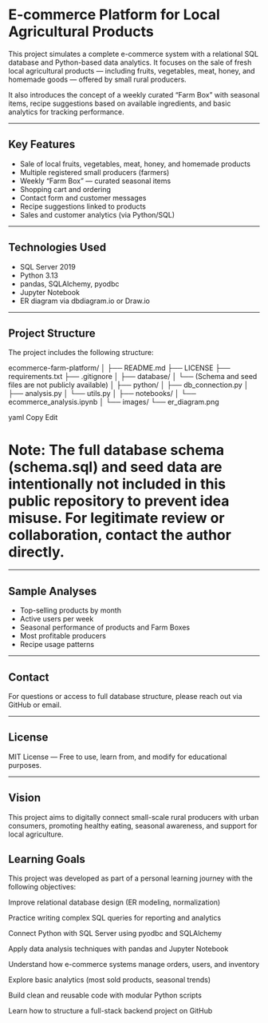 # E-commerce Platform for Local Agricultural Products

This project simulates a complete e-commerce system with a relational SQL database and Python-based data analytics. It focuses on the sale of fresh local agricultural products — including fruits, vegetables, meat, honey, and homemade goods — offered by small rural producers.

It also introduces the concept of a weekly curated “Farm Box” with seasonal items, recipe suggestions based on available ingredients, and basic analytics for tracking performance.

---

## Key Features

- Sale of local fruits, vegetables, meat, honey, and homemade products
- Multiple registered small producers (farmers)
- Weekly “Farm Box” — curated seasonal items
- Shopping cart and ordering
- Contact form and customer messages
- Recipe suggestions linked to products
- Sales and customer analytics (via Python/SQL)

---

## Technologies Used

- SQL Server 2019
- Python 3.13
- pandas, SQLAlchemy, pyodbc
- Jupyter Notebook
- ER diagram via dbdiagram.io or Draw.io

---

## Project Structure

The project includes the following structure:

ecommerce-farm-platform/
│
├── README.md
├── LICENSE
├── requirements.txt
├── .gitignore
│
├── database/
│ └── (Schema and seed files are not publicly available)
│
├── python/
│ ├── db_connection.py
│ ├── analysis.py
│ └── utils.py
│
├── notebooks/
│ └── ecommerce_analysis.ipynb
│
└── images/
└── er_diagram.png

yaml
Copy
Edit

# Note: The full database schema (schema.sql) and seed data are intentionally not included in this public repository to prevent idea misuse. For legitimate review or collaboration, contact the author directly.

---

## Sample Analyses

- Top-selling products by month
- Active users per week
- Seasonal performance of products and Farm Boxes
- Most profitable producers
- Recipe usage patterns

---

##  Contact

For questions or access to full database structure, please reach out via GitHub or email.

---

##  License

MIT License — Free to use, learn from, and modify for educational purposes.

---

## Vision

This project aims to digitally connect small-scale rural producers with urban consumers, promoting healthy eating, seasonal awareness, and support for local agriculture.

## Learning Goals
This project was developed as part of a personal learning journey with the following objectives:

Improve relational database design (ER modeling, normalization)

Practice writing complex SQL queries for reporting and analytics

Connect Python with SQL Server using pyodbc and SQLAlchemy

Apply data analysis techniques with pandas and Jupyter Notebook

Understand how e-commerce systems manage orders, users, and inventory

Explore basic analytics (most sold products, seasonal trends)

Build clean and reusable code with modular Python scripts

Learn how to structure a full-stack backend project on GitHub

